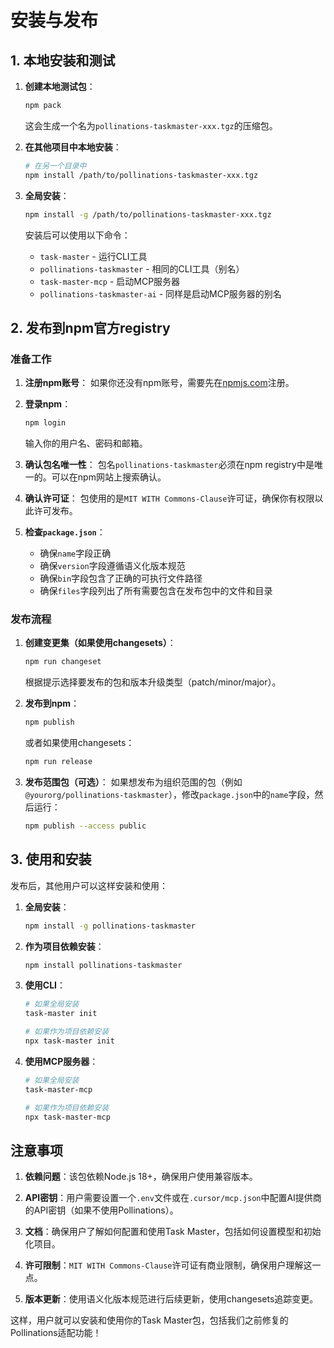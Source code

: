 # 安装与发布


## 1. 本地安装和测试

1. **创建本地测试包**：
   ```bash
   npm pack
   ```
   这会生成一个名为`pollinations-taskmaster-xxx.tgz`的压缩包。

2. **在其他项目中本地安装**：
   ```bash
   # 在另一个目录中
   npm install /path/to/pollinations-taskmaster-xxx.tgz
   ```

3. **全局安装**：
   ```bash
   npm install -g /path/to/pollinations-taskmaster-xxx.tgz
   ```
   
   安装后可以使用以下命令：
   - `task-master` - 运行CLI工具
   - `pollinations-taskmaster` - 相同的CLI工具（别名）
   - `task-master-mcp` - 启动MCP服务器
   - `pollinations-taskmaster-ai` - 同样是启动MCP服务器的别名

## 2. 发布到npm官方registry

### 准备工作

1. **注册npm账号**：
   如果你还没有npm账号，需要先在[npmjs.com](https://www.npmjs.com)注册。

2. **登录npm**：
   ```bash
   npm login
   ```
   输入你的用户名、密码和邮箱。

3. **确认包名唯一性**：
   包名`pollinations-taskmaster`必须在npm registry中是唯一的。可以在npm网站上搜索确认。

4. **确认许可证**：
   包使用的是`MIT WITH Commons-Clause`许可证，确保你有权限以此许可发布。

5. **检查`package.json`**：
   - 确保`name`字段正确
   - 确保`version`字段遵循语义化版本规范
   - 确保`bin`字段包含了正确的可执行文件路径
   - 确保`files`字段列出了所有需要包含在发布包中的文件和目录

### 发布流程

1. **创建变更集（如果使用changesets）**：
   ```bash
   npm run changeset
   ```
   根据提示选择要发布的包和版本升级类型（patch/minor/major）。

2. **发布到npm**：
   ```bash
   npm publish
   ```
   或者如果使用changesets：
   ```bash
   npm run release
   ```

3. **发布范围包（可选）**：
   如果想发布为组织范围的包（例如`@yourorg/pollinations-taskmaster`），修改`package.json`中的`name`字段，然后运行：
   ```bash
   npm publish --access public
   ```

## 3. 使用和安装

发布后，其他用户可以这样安装和使用：

1. **全局安装**：
   ```bash
   npm install -g pollinations-taskmaster
   ```

2. **作为项目依赖安装**：
   ```bash
   npm install pollinations-taskmaster
   ```

3. **使用CLI**：
   ```bash
   # 如果全局安装
   task-master init
   
   # 如果作为项目依赖安装
   npx task-master init
   ```

4. **使用MCP服务器**：
   ```bash
   # 如果全局安装
   task-master-mcp
   
   # 如果作为项目依赖安装
   npx task-master-mcp
   ```

## 注意事项

1. **依赖问题**：该包依赖Node.js 18+，确保用户使用兼容版本。

2. **API密钥**：用户需要设置一个`.env`文件或在`.cursor/mcp.json`中配置AI提供商的API密钥（如果不使用Pollinations）。

3. **文档**：确保用户了解如何配置和使用Task Master，包括如何设置模型和初始化项目。

4. **许可限制**：`MIT WITH Commons-Clause`许可证有商业限制，确保用户理解这一点。

5. **版本更新**：使用语义化版本规范进行后续更新，使用changesets追踪变更。

这样，用户就可以安装和使用你的Task Master包，包括我们之前修复的Pollinations适配功能！